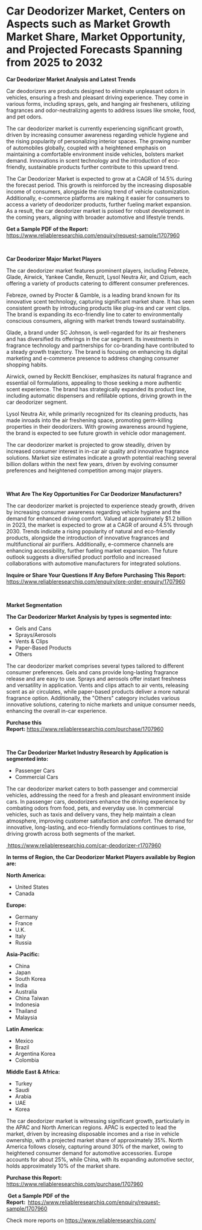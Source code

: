<p><h1>Car Deodorizer Market, Centers on Aspects such as Market Growth Market Share, Market Opportunity, and Projected Forecasts Spanning from 2025 to 2032</h1></p><p><strong>Car Deodorizer Market Analysis and Latest Trends</strong></p>
<p><p>Car deodorizers are products designed to eliminate unpleasant odors in vehicles, ensuring a fresh and pleasant driving experience. They come in various forms, including sprays, gels, and hanging air fresheners, utilizing fragrances and odor-neutralizing agents to address issues like smoke, food, and pet odors. </p><p>The car deodorizer market is currently experiencing significant growth, driven by increasing consumer awareness regarding vehicle hygiene and the rising popularity of personalizing interior spaces. The growing number of automobiles globally, coupled with a heightened emphasis on maintaining a comfortable environment inside vehicles, bolsters market demand. Innovations in scent technology and the introduction of eco-friendly, sustainable products further contribute to this upward trend.</p><p>The Car Deodorizer Market is expected to grow at a CAGR of 14.5% during the forecast period. This growth is reinforced by the increasing disposable income of consumers, alongside the rising trend of vehicle customization. Additionally, e-commerce platforms are making it easier for consumers to access a variety of deodorizer products, further fueling market expansion. As a result, the car deodorizer market is poised for robust development in the coming years, aligning with broader automotive and lifestyle trends.</p></p>
<p><strong>Get a Sample PDF of the Report:&nbsp;</strong> <a href="https://www.reliableresearchiq.com/enquiry/request-sample/1707960?utm_campaign=3130&utm_medium=2&utm_source=Github&utm_content=ia&utm_term=25032025&utm_id=car-deodorizer">https://www.reliableresearchiq.com/enquiry/request-sample/1707960</a></p>
<p>&nbsp;</p>
<p><strong>Car Deodorizer Major Market Players</strong></p>
<p><p>The car deodorizer market features prominent players, including Febreze, Glade, Airwick, Yankee Candle, Renuzit, Lysol Neutra Air, and Ozium, each offering a variety of products catering to different consumer preferences.</p><p>Febreze, owned by Procter & Gamble, is a leading brand known for its innovative scent technology, capturing significant market share. It has seen consistent growth by introducing products like plug-ins and car vent clips. The brand is expanding its eco-friendly line to cater to environmentally conscious consumers, aligning with market trends toward sustainability.</p><p>Glade, a brand under SC Johnson, is well-regarded for its air fresheners and has diversified its offerings in the car segment. Its investments in fragrance technology and partnerships for co-branding have contributed to a steady growth trajectory. The brand is focusing on enhancing its digital marketing and e-commerce presence to address changing consumer shopping habits.</p><p>Airwick, owned by Reckitt Benckiser, emphasizes its natural fragrance and essential oil formulations, appealing to those seeking a more authentic scent experience. The brand has strategically expanded its product line, including automatic dispensers and refillable options, driving growth in the car deodorizer segment.</p><p>Lysol Neutra Air, while primarily recognized for its cleaning products, has made inroads into the air freshening space, promoting germ-killing properties in their deodorizers. With growing awareness around hygiene, the brand is expected to see future growth in vehicle odor management.</p><p>The car deodorizer market is projected to grow steadily, driven by increased consumer interest in in-car air quality and innovative fragrance solutions. Market size estimates indicate a growth potential reaching several billion dollars within the next few years, driven by evolving consumer preferences and heightened competition among major players.</p></p>
<p>&nbsp;</p>
<p><strong>What Are The Key Opportunities For Car Deodorizer Manufacturers?</strong></p>
<p><p>The car deodorizer market is projected to experience steady growth, driven by increasing consumer awareness regarding vehicle hygiene and the demand for enhanced driving comfort. Valued at approximately $1.2 billion in 2023, the market is expected to grow at a CAGR of around 4.5% through 2030. Trends indicate a rising popularity of natural and eco-friendly products, alongside the introduction of innovative fragrances and multifunctional air purifiers. Additionally, e-commerce channels are enhancing accessibility, further fueling market expansion. The future outlook suggests a diversified product portfolio and increased collaborations with automotive manufacturers for integrated solutions.</p></p>
<p><strong>Inquire or Share Your Questions If Any Before Purchasing This Report:</strong> <a href="https://www.reliableresearchiq.com/enquiry/pre-order-enquiry/1707960?utm_campaign=3130&utm_medium=2&utm_source=Github&utm_content=ia&utm_term=25032025&utm_id=car-deodorizer">https://www.reliableresearchiq.com/enquiry/pre-order-enquiry/1707960</a></p>
<p>&nbsp;</p>
<p><strong>Market Segmentation</strong></p>
<p><strong>The Car Deodorizer Market Analysis by types is segmented into:</strong></p>
<p><ul><li>Gels and Cans</li><li>Sprays/Aerosols</li><li>Vents & Clips</li><li>Paper-Based Products</li><li>Others</li></ul></p>
<p><p>The car deodorizer market comprises several types tailored to different consumer preferences. Gels and cans provide long-lasting fragrance release and are easy to use. Sprays and aerosols offer instant freshness and versatility in application. Vents and clips attach to air vents, releasing scent as air circulates, while paper-based products deliver a more natural fragrance option. Additionally, the "Others" category includes various innovative solutions, catering to niche markets and unique consumer needs, enhancing the overall in-car experience.</p></p>
<p><strong>Purchase this Report:&nbsp;</strong><a href="https://www.reliableresearchiq.com/purchase/1707960?utm_campaign=3130&utm_medium=2&utm_source=Github&utm_content=ia&utm_term=25032025&utm_id=car-deodorizer">https://www.reliableresearchiq.com/purchase/1707960</a></p>
<p>&nbsp;</p>
<p><strong>The Car Deodorizer Market Industry Research by Application is segmented into:</strong></p>
<p><ul><li>Passenger Cars</li><li>Commercial Cars</li></ul></p>
<p><p>The car deodorizer market caters to both passenger and commercial vehicles, addressing the need for a fresh and pleasant environment inside cars. In passenger cars, deodorizers enhance the driving experience by combating odors from food, pets, and everyday use. In commercial vehicles, such as taxis and delivery vans, they help maintain a clean atmosphere, improving customer satisfaction and comfort. The demand for innovative, long-lasting, and eco-friendly formulations continues to rise, driving growth across both segments of the market.</p></p>
<p><a href="https://www.reliableresearchiq.com/car-deodorizer-r1707960?utm_campaign=3130&utm_medium=2&utm_source=Github&utm_content=ia&utm_term=25032025&utm_id=car-deodorizer">&nbsp;https://www.reliableresearchiq.com/car-deodorizer-r1707960</a></p>
<p><strong>In terms of Region, the Car Deodorizer Market Players available by Region are:</strong></p>
<p>
    <p> <strong> North America: </strong>
        <ul>
            <li>United States</li>
            <li>Canada</li>
        </ul>
        </p> 
    <p> <strong> Europe: </strong>
        <ul>
            <li>Germany</li>
            <li>France</li>
            <li>U.K.</li>
            <li>Italy</li>
            <li>Russia</li>
        </ul>
        </p> 
    <p> <strong> Asia-Pacific: </strong>
        <ul>
            <li>China</li>
            <li>Japan</li>
            <li>South Korea</li>
            <li>India</li>
            <li>Australia</li>
            <li>China Taiwan</li>
            <li>Indonesia</li>
            <li>Thailand</li>
            <li>Malaysia</li>
        </ul>
        </p> 
    <p> <strong> Latin America: </strong>
        <ul>
            <li>Mexico</li>
            <li>Brazil</li>
            <li>Argentina Korea</li>
            <li>Colombia</li>
        </ul>
        </p> 
    <p> <strong> Middle East & Africa: </strong>
        <ul>
            <li>Turkey</li>
            <li>Saudi</li>
            <li>Arabia</li>
            <li>UAE</li>
            <li>Korea</li>
        </ul>
    </p>
    </p>
<p><p>The car deodorizer market is witnessing significant growth, particularly in the APAC and North American regions. APAC is expected to lead the market, driven by increasing disposable incomes and a rise in vehicle ownership, with a projected market share of approximately 35%. North America follows closely, capturing around 30% of the market, owing to heightened consumer demand for automotive accessories. Europe accounts for about 25%, while China, with its expanding automotive sector, holds approximately 10% of the market share.</p></p>
<p><strong>Purchase this Report: </strong><a href="https://www.reliableresearchiq.com/purchase/1707960?utm_campaign=3130&utm_medium=2&utm_source=Github&utm_content=ia&utm_term=25032025&utm_id=car-deodorizer">https://www.reliableresearchiq.com/purchase/1707960</a></p>
<p>&nbsp;<strong>Get a Sample PDF of the Report:&nbsp;&nbsp;</strong><a href="https://www.reliableresearchiq.com/enquiry/request-sample/1707960?utm_campaign=3130&utm_medium=2&utm_source=Github&utm_content=ia&utm_term=25032025&utm_id=car-deodorizer">https://www.reliableresearchiq.com/enquiry/request-sample/1707960</a></p>
<p><strong></strong></p>
<p>Check more reports on <a href="https://www.reliableresearchiq.com/?utm_campaign=3130&utm_medium=2&utm_source=Github&utm_content=ia&utm_term=25032025&utm_id=car-deodorizer">https://www.reliableresearchiq.com/</a></p>
